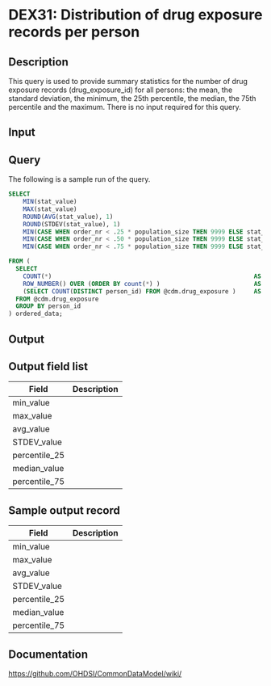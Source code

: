 <!---
Group:drug exposure
Name:DEX31 Distribution of drug exposure records per person
Author:Patrick Ryan
CDM Version: 5.0
-->

# DEX31: Distribution of drug exposure records per person

## Description
This query is used to provide summary statistics for the number of drug exposure records (drug_exposure_id) for all persons: 
the mean, the standard deviation, the minimum, the 25th percentile, the median, the 75th percentile and the maximum. 
There is no input required for this query.

## Input <None>
## Query
The following is a sample run of the query.

```sql
SELECT 
    MIN(stat_value)                                                                    AS min_value,
    MAX(stat_value)                                                                    AS max_value,
    ROUND(AVG(stat_value), 1)                                                          AS avg_value,
    ROUND(STDEV(stat_value), 1)                                                        AS STDEV_value,
    MIN(CASE WHEN order_nr < .25 * population_size THEN 9999 ELSE stat_value END)      AS percentile_25,
    MIN(CASE WHEN order_nr < .50 * population_size THEN 9999 ELSE stat_value END)      AS median_value,
    MIN(CASE WHEN order_nr < .75 * population_size THEN 9999 ELSE stat_value END)      AS percentile_75

FROM (
  SELECT 
    COUNT(*)                                                        AS stat_value,
    ROW_NUMBER() OVER (ORDER BY count(*) )                          AS order_nr,
    (SELECT COUNT(DISTINCT person_id) FROM @cdm.drug_exposure )     AS population_size
  FROM @cdm.drug_exposure 
  GROUP BY person_id
) ordered_data;
```

## Output

## Output field list

|  Field |  Description |
| --- | --- |
| min_value |   |
| max_value |   |
| avg_value |   |
| STDEV_value |   |
| percentile_25 |   |
| median_value |   |
| percentile_75 |   |

## Sample output record

|  Field |  Description |
| --- | --- |
| min_value |   |
| max_value |   |
| avg_value |   |
| STDEV_value |   |
| percentile_25 |   |
| median_value |   |
| percentile_75 |   |

## Documentation
https://github.com/OHDSI/CommonDataModel/wiki/
